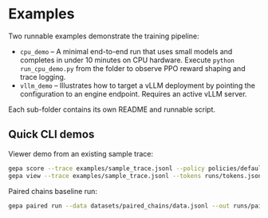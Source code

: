 # Examples

Two runnable examples demonstrate the training pipeline:

- `cpu_demo` – A minimal end-to-end run that uses small models and completes in
  under 10 minutes on CPU hardware. Execute `python run_cpu_demo.py` from the
  folder to observe PPO reward shaping and trace logging.
- `vllm_demo` – Illustrates how to target a vLLM deployment by pointing the
  configuration to an engine endpoint. Requires an active vLLM server.

Each sub-folder contains its own README and runnable script.

## Quick CLI demos

Viewer demo from an existing sample trace:

```bash
gepa score --trace examples/sample_trace.jsonl --policy policies/default_cw4.yml --out report.html
gepa view --trace examples/sample_trace.jsonl --tokens runs/tokens.jsonl --out report_view.html
```

Paired chains baseline run:

```bash
gepa paired run --data datasets/paired_chains/data.jsonl --out runs/paired/ --context safety_critical
```
